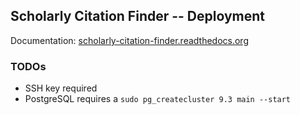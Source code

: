 ## Scholarly Citation Finder -- Deployment

Documentation: [scholarly-citation-finder.readthedocs.org](http://scholarly-citation-finder.readthedocs.org/en/latest/deployment/)

### TODOs

* SSH key required
* PostgreSQL requires a `sudo pg_createcluster 9.3 main --start`